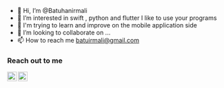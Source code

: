 - 👋 Hi, I’m @Batuhanirmali
- 👀 I’m interested in swift , python and flutter I like to use your programs
- 🌱 I'm trying to learn and improve on the mobile application side
- 💞️ I’m looking to collaborate on ...
- 📫 How to reach me batuirmali@gmail.com

### Reach out to me

[<img width="22" src="unpkg.com/simple-icons@7.5.0/icons/linkedin.svg" align= "left" />][LinkedIn]
[<img width="22" src="unpkg.com/simple-icons@7.5.0/icons/gmail.svg" align= "left" />][Gmail]

[Gmail]: batuirmali@gmail.com
[LinkedIn]: https://www.linkedin.com/in/talha-batuhan-irmal%C4%B1-7a1a92205/




<!---
Batuhanirmali/Batuhanirmali is a ✨ special ✨ repository because its `README.md` (this file) appears on your GitHub profile.
You can click the Preview link to take a look at your changes.
--->
